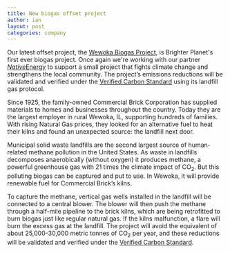 ```yaml
---
title: New biogas offset project
author: ian
layout: post
categories: company
---
```


Our latest offset project, the [Wewoka Biogas Project](http://brighterplanet.com/projects/21-wewoka_biogas), is Brighter Planet's first ever biogas project. Once again we're working with our partner [<i>Native</i>Energy](http://www.nativeenergy.com/) to support a small project that fights climate change and strengthens the local community. The project’s emissions reductions will be validated and verified under the [Verified Carbon Standard](http://www.v-c-s.org/) using its landfill gas protocol.

<!-- more start -->

Since 1925, the family-owned Commercial Brick Corporation has supplied materials to homes and businesses throughout the country. Today they are the largest employer in rural Wewoka, IL, supporting hundreds of families. With rising Natural Gas prices, they looked for an alternative fuel to heat their kilns and found an unexpected source: the landfill next door.

Municipal solid waste landfills are the second largest source of human-related methane pollution in the United States. As waste in landfills decomposes anaerobically (without oxygen) it produces methane, a powerful greenhouse gas with 21 times the climate impact of CO<sub>2</sub>. But this polluting biogas can be captured and put to use. In Wewoka, it will provide renewable fuel for Commercial Brick’s kilns.

To capture the methane, vertical gas wells installed in the landfill will be connected to a central blower. The blower will then push the methane through a half-mile pipeline to the brick kilns, which are being retrofitted to burn biogas just like regular natural gas. If the kilns malfunction, a flare will burn the excess gas at the landfill. The project will avoid the equivalent of about 25,000-30,000 metric tonnes of CO<sub>2</sub> per year, and these reductions will be validated and verified under the [Verified Carbon Standard](http://www.v-c-s.org/).

<!-- more end -->
